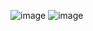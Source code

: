 ![image](https://github.com/user-attachments/assets/89a8b33b-0391-43fb-8e72-cc06acc13f79)
![image](https://github.com/user-attachments/assets/daac08f0-7ce7-450b-bea4-10206e983fa9)
